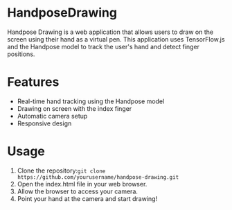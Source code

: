 # HandposeDrawing

Handpose Drawing is a web application that allows users to draw on the screen using their hand as a virtual pen. This application uses TensorFlow.js and the Handpose model to track the user's hand and detect finger positions.

# Features

   * Real-time hand tracking using the Handpose model
   * Drawing on screen with the index finger
   * Automatic camera setup
   * Responsive design
  
  
# Usage
1. Clone the repository:`git clone https://github.com/yourusername/handpose-drawing.git`
2. Open the index.html file in your web browser.
3. Allow the browser to access your camera.
4. Point your hand at the camera and start drawing!

